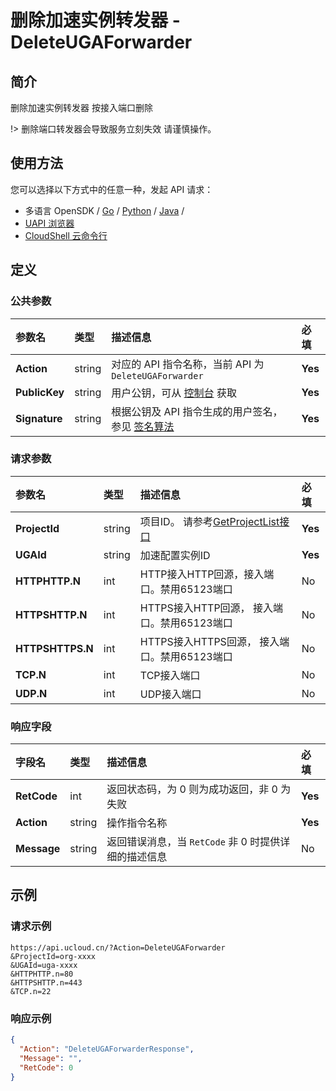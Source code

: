 # 删除加速实例转发器 - DeleteUGAForwarder

## 简介

删除加速实例转发器 按接入端口删除



!> 删除端口转发器会导致服务立刻失效 请谨慎操作。


## 使用方法

您可以选择以下方式中的任意一种，发起 API 请求：
- 多语言 OpenSDK / [Go](https://github.com/ucloud/ucloud-sdk-go) / [Python](https://github.com/ucloud/ucloud-sdk-python3) / [Java](https://github.com/ucloud/ucloud-sdk-java) /
- [UAPI 浏览器](https://console.ucloud.cn/uapi/detail?id=DeleteUGAForwarder)
- [CloudShell 云命令行](https://shell.ucloud.cn/)


## 定义

### 公共参数

| 参数名 | 类型 | 描述信息 | 必填 |
|:---|:---|:---|:---|
| **Action**     | string  | 对应的 API 指令名称，当前 API 为 `DeleteUGAForwarder`                        | **Yes** |
| **PublicKey**  | string  | 用户公钥，可从 [控制台](https://console.ucloud.cn/uapi/apikey) 获取                                             | **Yes** |
| **Signature**  | string  | 根据公钥及 API 指令生成的用户签名，参见 [签名算法](api/summary/signature.md)  | **Yes** |

### 请求参数

| 参数名 | 类型 | 描述信息 | 必填 |
|:---|:---|:---|:---|
| **ProjectId** | string | 项目ID。 请参考[GetProjectList接口](api/summary/get_project_list) |**Yes**|
| **UGAId** | string | 加速配置实例ID |**Yes**|
| **HTTPHTTP.N** | int | HTTP接入HTTP回源，接入端口。禁用65123端口 |No|
| **HTTPSHTTP.N** | int | HTTPS接入HTTP回源， 接入端口。禁用65123端口 |No|
| **HTTPSHTTPS.N** | int | HTTPS接入HTTPS回源， 接入端口。禁用65123端口 |No|
| **TCP.N** | int | TCP接入端口 |No|
| **UDP.N** | int | UDP接入端口 |No|

### 响应字段

| 字段名 | 类型 | 描述信息 | 必填 |
|:---|:---|:---|:---|
| **RetCode** | int | 返回状态码，为 0 则为成功返回，非 0 为失败 |**Yes**|
| **Action** | string | 操作指令名称 |**Yes**|
| **Message** | string | 返回错误消息，当 `RetCode` 非 0 时提供详细的描述信息 |No|




## 示例

### 请求示例
    
```
https://api.ucloud.cn/?Action=DeleteUGAForwarder
&ProjectId=org-xxxx
&UGAId=uga-xxxx
&HTTPHTTP.n=80
&HTTPSHTTP.n=443
&TCP.n=22
```

### 响应示例
    
```json
{
  "Action": "DeleteUGAForwarderResponse",
  "Message": "",
  "RetCode": 0
}
```





